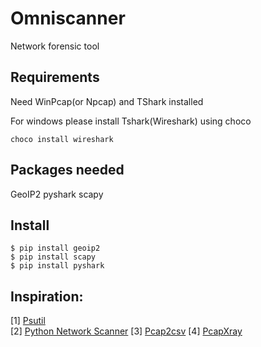 # Omniscanner
Network forensic tool

## Requirements
Need WinPcap(or Npcap) and TShark installed 

For windows please install Tshark(Wireshark) using choco 

`choco install wireshark `

## Packages needed
GeoIP2 pyshark scapy 

## Install
`$ pip install geoip2  `   
`$ pip install scapy  `   
`$ pip install pyshark  `   

## Inspiration:
[1] [Psutil](https://github.com/giampaolo/psutil/)  
[2] [Python Network Scanner](https://www.tutorialspoint.com/python_penetration_testing/python_penetration_testing_network_scanner.html)
[3] [Pcap2csv](https://github.com/vnetman/pcap2csv)
[4] [PcapXray](https://github.com/Srinivas11789/PcapXray)
